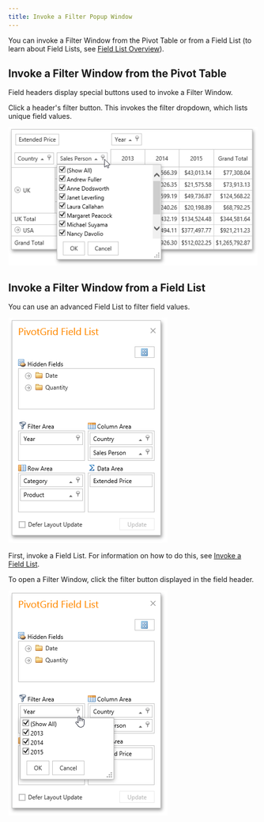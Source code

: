 ```yaml
---
title: Invoke a Filter Popup Window
---
```

You can invoke a Filter Window from the Pivot Table or from a Field List (to learn about Field Lists, see [Field List Overview](../../../../../../interface-elements-for-web/articles/pivot-table/field-list-overview.md)).

## Invoke a Filter Window from the Pivot Table
Field headers display special buttons used to invoke a Filter Window.

Click a header's filter button. This invokes the filter dropdown, which lists unique field values.

![EU_Filtering](../../../../../images/Img15868.png)

## Invoke a Filter Window from a Field List
You can use an advanced Field List to filter field values.

![EU_ExcelFieldList](../../../../../images/Img15860.png)

First, invoke a Field List. For information on how to do this, see [Invoke a Field List](../../../../../../interface-elements-for-web/articles/pivot-table/field-list/invoke-a-field-list.md).

To open a Filter Window, click the filter button displayed in the field header.

![EU_FieldListFilter](../../../../../images/Img15862.png)